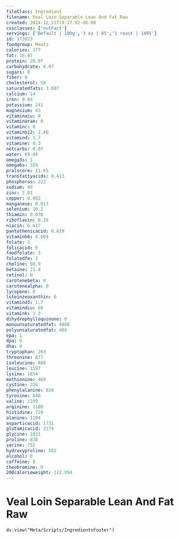 ```yaml
---
fileClass: Ingredient
filename: Veal Loin Separable Lean And Fat Raw
created: 2024-12-21T19:27:02-06:00
cssclasses: ['nutFact']
servings: ['Default | 100g','3 oz | 85','1 roast | 1495']
id: 173823
foodgroup: Meats
calories: 177
fat: 10.07
protein: 20.07
carbohydrate: 0.07
sugars: 0
fiber: 0
cholesterol: 59
saturatedfats: 3.607
calcium: 14
iron: 0.84
potassium: 241
magnesium: 43
vitaminaiu: 0
vitaminarae: 0
vitaminc: 0
vitaminb12: 2.46
vitamind: 1.7
vitamine: 0.3
netcarbs: 0.07
water: 69.44
omega3s: 1
omega6s: 359
pralscore: 11.65
transfattyacids: 0.413
phosphorus: 222
sodium: 98
zinc: 2.01
copper: 0.082
manganese: 0.013
selenium: 16.2
thiamin: 0.078
riboflavin: 0.28
niacin: 6.617
pantothenicacid: 0.629
vitaminb6: 0.604
folate: 3
folicacid: 0
foodfolate: 3
folatedfe: 3
choline: 98.9
betaine: 21.4
retinol: 0
carotenebeta: 0
carotenealpha: 0
lycopene: 0
luteinzeaxanthin: 0
vitamind3: 1.7
vitamindiu: 69
vitamink: 1.3
dihydrophylloquinone: 0
monounsaturatedfat: 4808
polyunsaturatedfat: 404
epa: 1
dpa: 0
dha: 0
tryptophan: 203
threonine: 877
isoleucine: 988
leucine: 1597
lysine: 1654
methionine: 468
cystine: 226
phenylalanine: 810
tyrosine: 640
valine: 1109
arginine: 1180
histidine: 729
alanine: 1194
asparticacid: 1731
glutamicacid: 3174
glycine: 1031
proline: 838
serine: 752
hydroxyproline: 102
alcohol: 0
caffeine: 0
theobromine: 0
200calorieweight: 112.994
---
```


# Veal Loin Separable Lean And Fat Raw

```dataviewjs
dv.view("Meta/Scripts/IngredientsFooter")
```